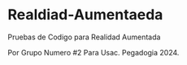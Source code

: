 # Realdiad-Aumentaeda
Pruebas de Codigo para Realidad Aumentada

Por Grupo Numero #2 Para Usac. Pegadogia 2024.
